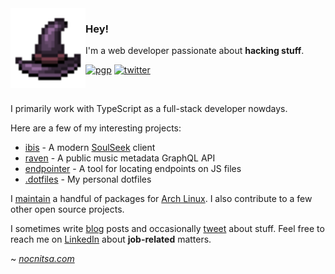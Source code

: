 <img align="left" src="https://github.com/th3rius/notsnitsa/blob/main/public/witchhead.png?raw=true" width="120">

### Hey!

I'm a web developer passionate about **hacking stuff**.

[![pgp](https://img.shields.io/badge/pgp-0xF83424824B3E4B90-313131?style=flat&labelColor=313131&color=313131&logo=gnuprivacyguard&logoColor=white)](https://github.com/th3rius.gpg)
[![twitter](https://img.shields.io/badge/gabhk3-61DAFB?logo=twitter&logoColor=white&flat&color=313131&cache=360)](https://twitter.com/gabhk3)

<br>

I primarily work with TypeScript as a full-stack developer nowdays.

Here are a few of my interesting projects:

- [ibis](https://github.com/th3rius/ibis) - A modern [SoulSeek](http://www.slsknet.org/) client
- [raven](https://github.com/th3rius/raven) - A public music metadata GraphQL API
- [endpointer](https://github.com/th3rius/endpointer) - A tool for locating endpoints on JS files
- [.dotfiles](https://github.com/th3rius/.dotfiles) - My personal dotfiles

I [maintain](https://aur.archlinux.org/packages/?&SeB=m&K=th3rius) a handful of packages for [Arch Linux](https://archlinux.org/). I also contribute to a few other open source projects.

I sometimes write [blog](https://nocnitsa.com/) posts and occasionally [tweet](https://twitter.com/gabhk3) about stuff. Feel free to reach me on [LinkedIn](https://www.linkedin.com/in/gabrielhk3/) about **job-related** matters.

~ [_nocnitsa.com_](https://nocnitsa.com/)
